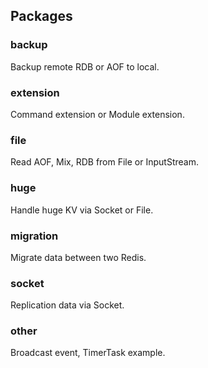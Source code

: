 ## Packages

### backup

Backup remote RDB or AOF to local.  

### extension

Command extension or Module extension.  

### file

Read AOF, Mix, RDB from File or InputStream.  

### huge

Handle huge KV via Socket or File.  

### migration

Migrate data between two Redis.  

### socket

Replication data via Socket.  

### other

Broadcast event, TimerTask example.  
